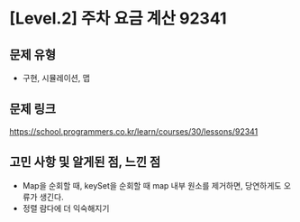 # [Level.2] 주차 요금 계산 92341

## 문제 유형
- 구현, 시뮬레이션, 맵

## 문제 링크
https://school.programmers.co.kr/learn/courses/30/lessons/92341

## 고민 사항 및 알게된 점, 느낀 점
- Map을 순회할 때, keySet을 순회할 때 map 내부 원소를 제거하면, 당연하게도 오류가 생긴다.
- 정렬 람다에 더 익숙해지기